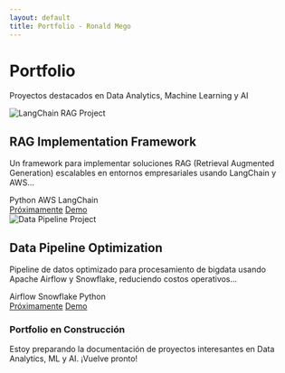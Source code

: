 ```yaml
---
layout: default
title: Portfolio - Ronald Mego
---
```


<div class="portfolio-header">
  <h1>Portfolio</h1>
  <p class="subtitle">Proyectos destacados en Data Analytics, Machine Learning y AI</p>
</div>

<div class="projects-grid">
  <!-- Example Project 1 - Coming Soon -->
  <article class="project-card coming-soon">
    <div class="project-image">
      <img src="/api/placeholder/400/200" alt="LangChain RAG Project">
    </div>
    <div class="project-content">
      <h2>RAG Implementation Framework</h2>
      <p class="project-description">Un framework para implementar soluciones RAG (Retrieval Augmented Generation) escalables en entornos empresariales usando LangChain y AWS...</p>
      <div class="project-meta">
        <div class="technologies">
          <span class="tech">Python</span>
          <span class="tech">AWS</span>
          <span class="tech">LangChain</span>
        </div>
        <div class="links">
          <a href="#" class="link-disabled"><i class="fab fa-github"></i> Próximamente</a>
          <a href="#" class="link-disabled"><i class="fas fa-external-link-alt"></i> Demo</a>
        </div>
      </div>
    </div>
  </article>

  <!-- Example Project 2 - Coming Soon -->
  <article class="project-card coming-soon">
    <div class="project-image">
      <img src="/api/placeholder/400/200" alt="Data Pipeline Project">
    </div>
    <div class="project-content">
      <h2>Data Pipeline Optimization</h2>
      <p class="project-description">Pipeline de datos optimizado para procesamiento de bigdata usando Apache Airflow y Snowflake, reduciendo costos operativos...</p>
      <div class="project-meta">
        <div class="technologies">
          <span class="tech">Airflow</span>
          <span class="tech">Snowflake</span>
          <span class="tech">Python</span>
        </div>
        <div class="links">
          <a href="#" class="link-disabled"><i class="fab fa-github"></i> Próximamente</a>
          <a href="#" class="link-disabled"><i class="fas fa-external-link-alt"></i> Demo</a>
        </div>
      </div>
    </div>
  </article>
</div>

<div class="section-message">
  <i class="fas fa-tools"></i>
  <h3>Portfolio en Construcción</h3>
  <p>Estoy preparando la documentación de proyectos interesantes en Data Analytics, ML y AI. ¡Vuelve pronto!</p>
</div>